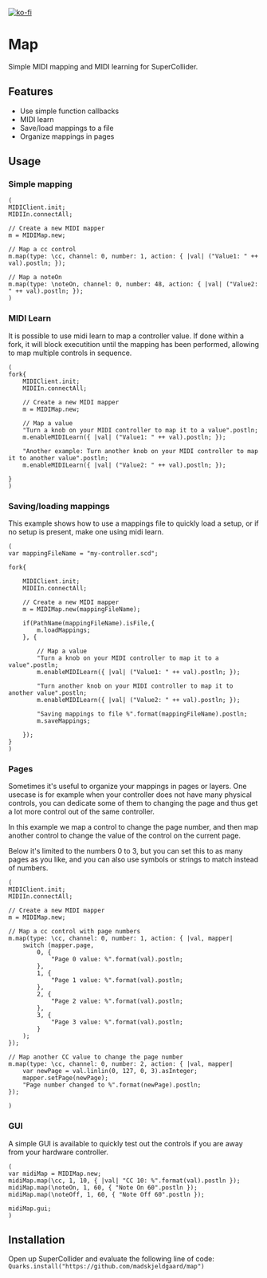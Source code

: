 [![ko-fi](https://ko-fi.com/img/githubbutton_sm.svg)](https://ko-fi.com/X8X6RXV10)

# Map

Simple MIDI mapping and MIDI learning for SuperCollider.

## Features

- Use simple function callbacks
- MIDI learn
- Save/load mappings to a file
- Organize mappings in pages

## Usage

### Simple mapping

```supercollider
(
MIDIClient.init;
MIDIIn.connectAll;

// Create a new MIDI mapper
m = MIDIMap.new;

// Map a cc control
m.map(type: \cc, channel: 0, number: 1, action: { |val| ("Value1: " ++ val).postln; });

// Map a noteOn
m.map(type: \noteOn, channel: 0, number: 48, action: { |val| ("Value2: " ++ val).postln; });
)
```

### MIDI Learn

It is possible to use midi learn to map a controller value. If done within a fork, it will block executition until the mapping has been performed, allowing to map multiple controls in sequence.

```supercollider
(
fork{
    MIDIClient.init;
    MIDIIn.connectAll;

    // Create a new MIDI mapper
    m = MIDIMap.new;

    // Map a value
    "Turn a knob on your MIDI controller to map it to a value".postln;
    m.enableMIDILearn({ |val| ("Value1: " ++ val).postln; });

    "Another example: Turn another knob on your MIDI controller to map it to another value".postln;
    m.enableMIDILearn({ |val| ("Value2: " ++ val).postln; });

}
)
```

### Saving/loading mappings

This example shows how to use a mappings file to quickly load a setup, or if no setup is present, make one using midi learn.

```supercollider 
(
var mappingFileName = "my-controller.scd";

fork{

    MIDIClient.init;
    MIDIIn.connectAll;

    // Create a new MIDI mapper
    m = MIDIMap.new(mappingFileName);

    if(PathName(mappingFileName).isFile,{
        m.loadMappings;
    }, {

        // Map a value
        "Turn a knob on your MIDI controller to map it to a value".postln;
        m.enableMIDILearn({ |val| ("Value1: " ++ val).postln; });

        "Turn another knob on your MIDI controller to map it to another value".postln;
        m.enableMIDILearn({ |val| ("Value2: " ++ val).postln; });

        "Saving mappings to file %".format(mappingFileName).postln;
        m.saveMappings;

    });
}
)
```

### Pages

Sometimes it's useful to organize your mappings in pages or layers. One usecase is for example when your controller does not have many physical controls, you can dedicate some of them to changing the page and thus get a lot more control out of the same controller. 

In this example we map a control to change the page number, and then map another control to change the value of the control on the current page.

Below it's limited to the numbers 0 to 3, but you can set this to as many pages as you like, and you can also use symbols or strings to match instead of numbers.

```supercollider
(
MIDIClient.init;
MIDIIn.connectAll;

// Create a new MIDI mapper
m = MIDIMap.new;

// Map a cc control with page numbers
m.map(type: \cc, channel: 0, number: 1, action: { |val, mapper|
    switch (mapper.page,
        0, {
            "Page 0 value: %".format(val).postln;
        },
        1, {
            "Page 1 value: %".format(val).postln;
        },
        2, {
            "Page 2 value: %".format(val).postln;
        },
        3, {
            "Page 3 value: %".format(val).postln;
        }
    );
});

// Map another CC value to change the page number
m.map(type: \cc, channel: 0, number: 2, action: { |val, mapper|
    var newPage = val.linlin(0, 127, 0, 3).asInteger;
    mapper.setPage(newPage);
    "Page number changed to %".format(newPage).postln;
});

)

```

### GUI

A simple GUI is available to quickly test out the controls if you are away from your hardware controller.

```supercollider
(
var midiMap = MIDIMap.new;
midiMap.map(\cc, 1, 10, { |val| "CC 10: %".format(val).postln });
midiMap.map(\noteOn, 1, 60, { "Note On 60".postln });
midiMap.map(\noteOff, 1, 60, { "Note Off 60".postln });

midiMap.gui;
)
```

## Installation

Open up SuperCollider and evaluate the following line of code:
`Quarks.install("https://github.com/madskjeldgaard/map")`
